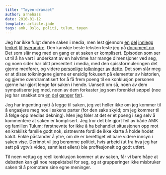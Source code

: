 ```yaml
---
title: "Tøyen-dramaet"
author: arnehass
date: 2010-01-12
template: article.jade
tags: amk, Oslo, politi, tulum, tøyen
---
```


<p>Jeg har ikke fulgt denne saken i media, men lest gjennom <a href="http://www.vg.no/nyheter/innenriks/artikkel.php?artid=586446">en</a> <a href="http://www.aftenposten.no/nyheter/iriks/article3451972.ece">del</a> <a href="http://www.aftenposten.no/nyheter/iriks/article3450110.ece">innlegg</a> <a href="http://www.aftenposten.no/nyheter/iriks/article3456182.ece">lenket</a> <a href="http://www.aftenposten.no/nyheter/iriks/article3448627.ece">til</a> <a href="http://www.aftenposten.no/nyheter/iriks/article3451624.ece">hverandre</a>. Den kanskje beste teksten leste jeg på <a href="http://www.document.no/2010/01/er_flere_vi_kan_skylde_pa_na.html">document.no</a>. Det som slår meg med en gang er at saken er komplisert. Episoden som ser ut til å ha vart i underkant av en halvtime har mange dimensjoner ved seg, og noen sider har blitt presentert i media, med den spissformuleringen det gjerne medfører, og videre <a href="http://tobysfrieytringer.blogspot.com/2010/01/rasismens-virkelige-ansikt_08.html">personlige</a> <a href="http://googelblogg.blogspot.com/2010/01/utelending-krangel.html">tolkninger</a> <a href="http://31343.vgb.no/?p=412389">av</a> <a href="http://stillhetensvisittkort.blogspot.com/2010/01/egen-sikkerhet-kommer-alltid-frst.html">dette</a>. Det som slår meg er at disse tolkningene gjerne er ensidig fokusert på elementer av historien, og gjerne overdramatisert for å få frem poeng til en konklusjon personen gjerne har gjort lenge før saken i hende. Uansett om så, noen av dem sympatiserer jeg med, noen av dem forkaster jeg som forenklet søppel (noe jeg har snakket om <a href="http://megoth.wordpress.com/2009/03/04/informasjon-kunsten-a-forenkle-islam/">en</a> <a href="http://megoth.wordpress.com/2009/02/06/debatt-om-nettdebatt/">del</a> <a href="http://megoth.wordpress.com/2007/04/22/nettforum-for-fall/">ganger</a> <a href="http://megoth.wordpress.com/2007/03/09/medier-og-informasjon-kvalitet-og-kvantitet/">før</a>).</p>
<p>Jeg har ingenting nytt å legge til saken, jeg vet heller ikke om jeg kommer til å engasjere meg noe i sakens parter (for den saks skyld; om jeg kommer til å følge opp medias dekning). Men jeg føler at det er et poeng i seg selv å kommentere at saken er komplisert. Jeg tror det ble gjort feil av både AMK og familien Tulum; førstnevnte for ikke å ha behandlet situasjonen opp mot en krakilsk familie godt nok, sistnevnte fordi de ikke klarte å holde hodet kaldt. Enkle påstander å ytre, om de er berettiget vil bare videre innsyn i saken vise. Derimot vil jeg berømme politiet, hvis arbeid (ut fra hva jeg har sett på vgtv’s video, samt lest ellers) ble proffesjonelt og godt utført.</p>
<p>Til noen vettug og reell konklusjon kommer ut av saken, får vi bare håpe at debatten kan gå noe respektabel for seg, og at grupperinger ikke misbruker saken til å promotere sine egne meninger.</p>
